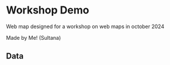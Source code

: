 # Workshop Demo

Web map designed for a workshop on web maps in october 2024

Made by Me! (Sultana)

## Data
